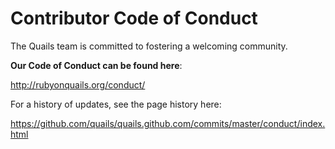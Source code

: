 # Contributor Code of Conduct

The Quails team is committed to fostering a welcoming community.

**Our Code of Conduct can be found here**:

http://rubyonquails.org/conduct/

For a history of updates, see the page history here:

https://github.com/quails/quails.github.com/commits/master/conduct/index.html

